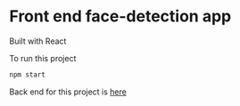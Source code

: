 # Front end face-detection app
Built with React

To run this project
```bash
npm start
```

Back end for this project is [here](https://github.com/Noyan1998/face-detection-app-api)
